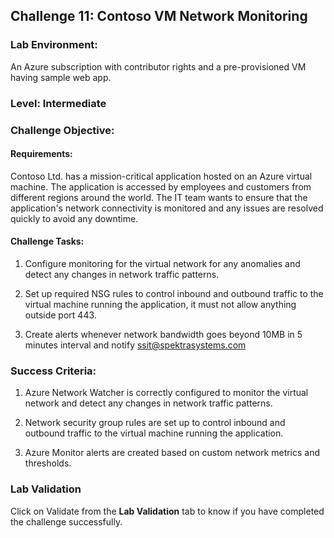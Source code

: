 ## Challenge 11: Contoso VM Network Monitoring

### **Lab Environment:** 
An Azure subscription with contributor rights and a pre-provisioned VM having sample web app. 

### **Level:** Intermediate 

### **Challenge Objective:**

#### Requirements:
Contoso Ltd. has a mission-critical application hosted on an 
Azure virtual machine. The application is accessed by employees and 
customers from different regions around the world. The IT team wants to 
ensure that the application's network connectivity is monitored and any 
issues are resolved quickly to avoid any downtime.

#### Challenge Tasks:
1. Configure monitoring for the virtual network for any anomalies and detect any changes in network traffic patterns.

1. Set up required NSG rules to control inbound and outbound traffic to the virtual machine running the application, it must not allow anything outside port 443.

1. Create alerts whenever network bandwidth goes beyond 10MB in 5 minutes interval and notify ssit@spektrasystems.com

### Success Criteria:
1. Azure Network Watcher is correctly configured to monitor the virtual network and detect any changes in network traffic patterns.

1. Network security group rules are set up to control inbound and outbound traffic to the virtual machine running the application.

1. Azure Monitor alerts are created based on custom network metrics and thresholds.

### Lab Validation

Click on Validate from the **Lab Validation** tab to know if you have completed the challenge successfully.
